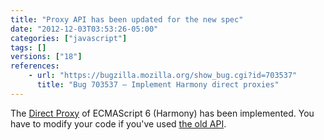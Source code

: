 ```yaml
---
title: "Proxy API has been updated for the new spec"
date: "2012-12-03T03:53:26-05:00"
categories: ["javascript"]
tags: []
versions: ["18"]
references:
    - url: "https://bugzilla.mozilla.org/show_bug.cgi?id=703537"
      title: "Bug 703537 – Implement Harmony direct proxies"
---
```

The [Direct Proxy](https://developer.mozilla.org/docs/Web/JavaScript/Reference/Global_Objects/Proxy) of ECMAScript 6 (Harmony) has been implemented. You have to modify your code if you've used [the old API](https://developer.mozilla.org/docs/Web/JavaScript/Old_Proxy_API).
